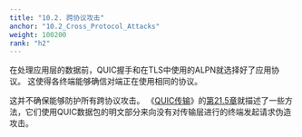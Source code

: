 ```yaml
---
title: "10.2. 跨协议攻击"
anchor: "10.2_Cross_Protocol_Attacks"
weight: 100200
rank: "h2"
---
```


在处理应用层的数据前，QUIC握手和在TLS中使用的ALPN就选择好了应用协议。
这使得各终端能够确信对端正在使用相同的协议。

这并不确保能够防护所有跨协议攻击。
《[QUIC传输](../RFC9000_Chinese_Simplified)》的[第21.5章](../RFC9000_Chinese_Simplified/#21.5_Request_Forgery_Attacks)就描述了一些方法，它们使用QUIC数据包的明文部分来向没有对传输层进行的终端发起请求伪造攻击。
